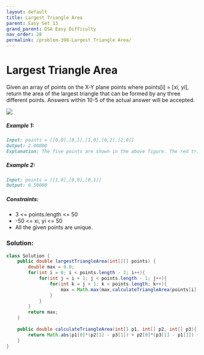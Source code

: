 ```yaml
---
layout: default
title: Largest Triangle Area
parent: Easy Set 13
grand_parent: DSA Easy Difficulty
nav_order: 28
permalink: /problem-398-Largest Triangle Area/
---
```

# Largest Triangle Area
Given an array of points on the X-Y plane points where points[i] = [xi, yi], return the area of the largest triangle that can be formed by any three different points. Answers within 10-5 of the actual answer will be accepted.

![](../../assets/images/ds/1027.png)
##### Example 1:
```markdown
Input: points = [[0,0],[0,1],[1,0],[0,2],[2,0]]
Output: 2.00000
Explanation: The five points are shown in the above figure. The red triangle is the largest.
```
##### Example 2:
```markdown
Input: points = [[1,0],[0,0],[0,1]]
Output: 0.50000
```
##### Constraints:
* 3 <= points.length <= 50
* -50 <= xi, yi <= 50
* All the given points are unique.

### Solution:
```java
class Solution {
    public double largestTriangleArea(int[][] points) {
        double max = 0.0;
        for(int i = 0; i < points.length - 2; i++){
            for(int j = i + 1; j < points.length - 1; j++){
                for(int k = j + 1; k < points.length; k++){
                    max = Math.max(max,calculateTriangleArea(points[i], points[j], points[k]));
                }
            }
        }
        return max;        
    }
    
    public double calculateTriangleArea(int[] p1, int[] p2, int[] p3){
        return Math.abs(p1[0]*(p2[1] - p3[1]) + p2[0]*(p3[1] - p1[1]) + p3[0]*(p1[1] - p2[1]))/2.0;
    }
}
```
